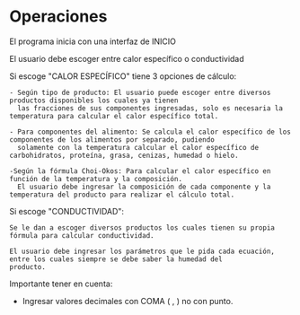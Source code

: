 # Operaciones

El programa inicia con una interfaz de INICIO

El usuario debe escoger entre calor específico o conductividad 

Si escoge "CALOR ESPECÍFICO" tiene 3 opciones de cálculo:

    - Según tipo de producto: El usuario puede escoger entre diversos productos disponibles los cuales ya tienen
      las fracciones de sus componentes ingresadas, solo es necesaria la temperatura para calcular el calor específico total.
      
    - Para componentes del alimento: Se calcula el calor específico de los componentes de los alimentos por separado, pudiendo 
      solamente con la temperatura calcular el calor específico de carbohidratos, proteína, grasa, cenizas, humedad o hielo.
      
    -Según la fórmula Choi-Okos: Para calcular el calor específico en función de la temperatura y la composición. 
      El usuario debe ingresar la composición de cada componente y la temperatura del producto para realizar el cálculo total.
      
Si escoge "CONDUCTIVIDAD":

    Se le dan a escoger diversos productos los cuales tienen su propia fórmula para calcular conductividad.
    
    El usuario debe ingresar los parámetros que le pida cada ecuación, entre los cuales siempre se debe saber la humedad del
    producto.
    
Importante tener en cuenta:

  - Ingresar valores decimales con COMA ( , ) no con punto.
  
